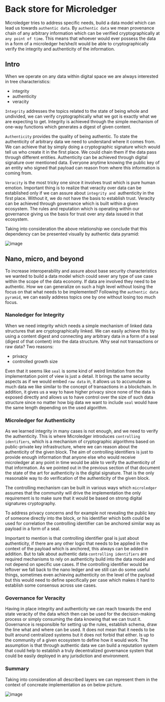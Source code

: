 # Back store for Microledger 

Microledger tries to address specific needs, build a data model which can lead us towards `authentic data`.
By `authentic data` we mean provenance chain of any arbitrary information which can be verified
cryptographically at `any point of time`. This means that whoever would ever possess the data in a form of a microledger
he/she/it would be able to cryptographically verify the integrity and authenticity of the information.

## Intro

When we operate on any data within digital space we are always interested in tree characteristics:
- integrity
- authenticity
- veracity

`Integrity` addresses the topics related to the state of being whole and undivided, 
we can verify cryptographically what we got is exactly what we are expecting to get.
Integrity is achieved through the simple mechanism of one-way functions which generates a digest of given content.

`Authenticity` provides the quality of being authentic. To state the authenticity of arbitrary data
we need to understand where it comes from. We can achieve that by simply doing a cryptographic signature
which would tell us who create it in the first place. We could chain them if the data pass through different entities.
Authenticity can be achieved through digital signature over mentioned data. Everyone anytime knowing the public key of an entity who signed that payload can reason from where this information is coming from. 

`Veracity` is the most tricky one since it involves trust which is pure human emotion. Important thing is to realize
that veracity over data can be established only if we can assure about `integrity and `authenticity in the first place.
Without it, we do not have the basis to establish trust. Veracity can be achieved through governance which is built within
a given ecosystem. The rules and reputation which is operating within our governance giving us the basis for trust over any data
issued in that ecosystem.

Taking into consideration the above relationship we conclude that this dependency can be presented visually by authentic data pyramid:

![image](https://user-images.githubusercontent.com/312837/136097939-9a3e5f2e-33a8-46ad-9ecd-49003341beaf.png)

## Nano, micro, and beyond

To increase interoperability and assure about base security characteristics we wanted to build a data model which could sever
any type of use case within the scope of the data economy. If data are involved they need to be authentic. How we can generalize
on such a high level without losing the focus on that what needs to be implemented? 
Following the `authentic data pyramid`, we can easily address topics one by one without losing too much focus. 

### Nanoledger for Integrity
When we need integrity which needs a simple mechanism of linked data structures that are cryptographically linked. We can easily achieve this by using a content digest and connecting any arbitrary data in a form of a seal (digest of that content) into the data structure. Why seal not transactions or raw data? Two reasons:
- privacy
- controlled growth size

Even that it seems like `seal` is some kind of weird limitation from the implementation point of view is just a detail. It brings the same security aspects as if we would embed `raw data` in, it allows us to accumulate as much data we like similar to the concept of transactions in a blockchain. In addition, it gives us a way to have higher privacy since none of the data is exposed directly and allows us to have control over the size of such data structure since no matter how big data we want to include `seal` would have the same length depending on the used algorithm.

### Microledger for Authenticity

As we learned integrity in many cases is not enough, and we need to verify the authenticity. This is where Microledger introduces `controlling identifiers`, which is a mechanism of cryptographic algorithms based on public-private key infrastructure, where we can reason about the authenticity of the given block. The aim of controlling identifiers is just to provide enough information that anyone else who would receive microledger at any point in time would be able to verify the authenticity of that information. As we pointed out in the previous section of that document the state of the art for authenticity is the digital signature. That is the only reasonable way to do verification of the authenticity of the given block.

The controlling mechanism can be built in various ways which `microledger` assumes that the community will drive the implementation the only requirement is to make sure that it would be based on strong digital signatures cryptography. 

To address privacy concerns and for example not revealing the public key of someone directly into the block, or his identifier which both could be used for correlation the controlling identifier can be anchored similar way as payload in a form of a seal.

Important to mention is that controlling identifier goal is just about authenticity, if there are any other logic that needs to be applied in the context of the payload which is anchored, this always can be added in addition. But to talk about authentic data `controlling identifiers` are required mechanisms to rely on authenticity build into the data model and not depend on specific use cases. If the controlling identifier would be leftover we fall back to the nano ledger and we still can do some useful things, sometimes even achieving authenticity on the level of the payload but this would need to define specifically per case which makes it hard to establish some consensus across use cases.


### Governance for Veracity

Having in place integrity and authenticity we can reach towards the end state veracity of the data which then can be used for the decision-making process or simply consuming the data knowing that we can trust it. Governance is responsible for setting up the rules, establish schema, draw the line what and where can be used. It does not mean that it needs to be built around centralized systems but it does not forbid that either. Is up to the community of a given ecosystem to define how it would work. The assumption is that through authentic data we can build a reputation system that could help to establish a truly decentralized governance system that could be easily deployed in any jurisdiction and environment.

### Summary

Taking into consideration all described layers we can represent them in the context of concreate implementation as on below picture.


![image](https://user-images.githubusercontent.com/312837/136104142-6b354f31-8761-4322-9b25-050c0d62572c.png)





